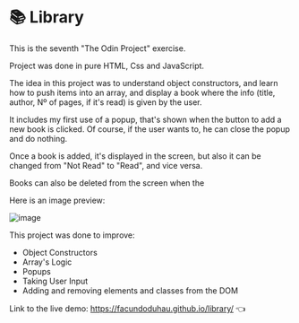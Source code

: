 # 📚 Library

This is the seventh "The Odin Project" exercise.

Project was done in pure HTML, Css and JavaScript.

The idea in this project was to understand object constructors, and learn how to push items into an array, and display a book where the info (title, author, Nº of pages, if it's read) is given by the user.

It includes my first use of a popup, that's shown when the button to add a new book is clicked. Of course, if the user wants to, he can close the popup and do nothing.

Once a book is added, it's displayed in the screen, but also it can be changed from "Not Read" to "Read", and vice versa.

Books can also be deleted from the screen when the

Here is an image preview:

![image](https://github.com/user-attachments/assets/fe208071-c5fb-437a-95d0-3c86b87c6fe0)

This project was done to improve:

- Object Constructors
- Array's Logic
- Popups
- Taking User Input
- Adding and removing elements and classes from the DOM

Link to the live demo: https://facundoduhau.github.io/library/ 👈
